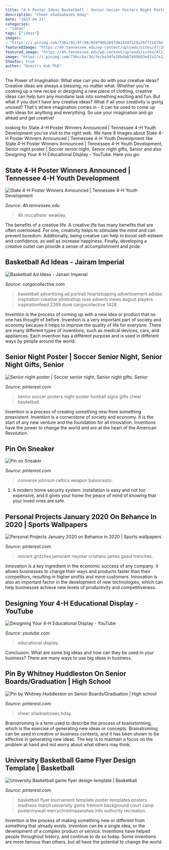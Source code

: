 ```yaml
---
title: "4-h Poster Ideas Basketball : Senior Soccer Posters Night Poster Football Signs Gifts Cheer Basketball"
description: "Cheer shadowboxes bday"
date: "2023-04-21"
categories:
- "ideas"
tags: ["ideas"]
images:
- "https://i.pinimg.com/736x/02/9f/98/029f98b2897d81434f529a76f721879e.jpg"
featuredImage: "https://4h.tennessee.edu/wp-content/uploads/sites/47/2020/03/mccallister.jpg"
featured_image: "https://4h.tennessee.edu/wp-content/uploads/sites/47/2020/03/mccallister.jpg"
image: "https://i.pinimg.com/736x/ba/3d/fe/ba3dfe26bda87d49693e4fa1fe1273e6--football--football-baby.jpg"
ShowToc: true
author: "Dimitri Kub PhD"
---
```



The Power of Imagination: What else can you do with your creative ideas?
Creative ideas are always a blessing, no matter what. Whether you're cooking up a new recipe or designing a new piece of clothing, creative ideas can help turn any mundane task into something exciting and fun. But what if you don't have any creative ideas? What if all your creativity is going unused? That's where imagination comes in - it can be used to come up with ideas for anything and everything. So use your imagination and go ahead and get creative!

	

		
looking for State 4-H Poster Winners Announced | Tennessee 4-H Youth Development you've visit to the right web. We have 8 Images about State 4-H Poster Winners Announced | Tennessee 4-H Youth Development like State 4-H Poster Winners Announced | Tennessee 4-H Youth Development, Senior night poster | Soccer senior night, Senior night gifts, Senior and also Designing Your 4-H Educational Display - YouTube. Here you go:
		
    
## State 4-H Poster Winners Announced | Tennessee 4-H Youth Development

<img loading=lazy src="https://4h.tennessee.edu/wp-content/uploads/sites/47/2020/03/mccallister.jpg" onerror="this.onerror=null;this.src='https://tse2.mm.bing.net/th?id=OIP.OCRqh39z19T6PuZkVeo9fQHaEs&amp;pid=15.1';" alt="State 4-H Poster Winners Announced | Tennessee 4-H Youth Development">

_Source: 4h.tennessee.edu_

>4h mccallister weakley. 

	

The benefits of a creative life.
A creative life has many benefits that are often overlooked. For one, creativity helps to stimulate the mind and can prevent boredom. Additionally, being creative can help to boost self-esteem and confidence, as well as increase happiness. Finally, developing a creative outlet can provide a sense of accomplishment and pride.

    
## Basketball Ad Ideas - Jairam Imperial

<img loading=lazy src="https://payload.cargocollective.com/1/3/99813/1881191/drose.jpg" onerror="this.onerror=null;this.src='https://tse2.mm.bing.net/th?id=OIP.AvGFF7VafTrKukpN2qfmYAHaJl&amp;pid=15.1';" alt="Basketball Ad Ideas - Jairam Imperial">

_Source: cargocollective.com_

>basketball advertising ad portrait heartstopping advertisement adidas inspiration creative photoshop rose adverts views august players inspirationfeed 2269 dunk cargocollective 1428. 

	

Invention is the process of coming up with a new idea or product that no one has thought of before. Invention is a very important part of society and economy because it helps to improve the quality of life for everyone. There are many different types of inventions, such as medical devices, cars, and appliances. Each invention has a different purpose and is used in different ways by people around the world.

    
## Senior Night Poster | Soccer Senior Night, Senior Night Gifts, Senior

<img loading=lazy src="https://i.pinimg.com/736x/ba/3d/fe/ba3dfe26bda87d49693e4fa1fe1273e6--football--football-baby.jpg" onerror="this.onerror=null;this.src='https://tse3.mm.bing.net/th?id=OIP.NCqmluFGuoc1sv8tJlb3wAHaJ4&amp;pid=15.1';" alt="Senior night poster | Soccer senior night, Senior night gifts, Senior">

_Source: pinterest.com_

>senior soccer posters night poster football signs gifts cheer basketball. 

	

Invention is a process of creating something new from something preexistent. Invention is a cornerstone of society and economy. It is the start of any new venture and the foundation for all innovation. Inventions have the power to change the world and are at the heart of the American Revolution.

    
## Pin On Sneaker

<img loading=lazy src="https://i.pinimg.com/736x/02/9f/98/029f98b2897d81434f529a76f721879e.jpg" onerror="this.onerror=null;this.src='https://tse3.mm.bing.net/th?id=OIP.uBbtcV1Ptlev9nGzcREA6wHaLh&amp;pid=15.1';" alt="Pin on Sneaker">

_Source: pinterest.com_

>converse johnson celtics weapon baloncesto. 

	

1. A modern home security system: installation is easy and not too expensive, and it gives your home the peace of mind of knowing that your loved ones are safe. 

    
## Personal Projects January 2020 On Behance In 2020 | Sports Wallpapers

<img loading=lazy src="https://i.pinimg.com/736x/a2/f2/f8/a2f2f813a16eb772ca467f632048b4f6.jpg" onerror="this.onerror=null;this.src='https://tse2.mm.bing.net/th?id=OIP.romuVcoDmlKqLhQ8RwWGTwHaIr&amp;pid=15.1';" alt="Personal Projects January 2020 on Behance in 2020 | Sports wallpapers">

_Source: pinterest.com_

>morant grizzlies jamorant neymar cristiano james gasol trenches. 

	

Innovation is a key ingredient in the economic success of any company. It allows businesses to change their ways and products faster than their competitors, resulting in higher profits and more customers. Innovation is also an important factor in the development of new technologies, which can help businesses achieve new levels of productivity and competitiveness.

    
## Designing Your 4-H Educational Display - YouTube

<img loading=lazy src="https://i.ytimg.com/vi/W4Yl5aGvqqQ/maxresdefault.jpg" onerror="this.onerror=null;this.src='https://tse2.mm.bing.net/th?id=OIP.dSAT-SXN2pDSlrJZwvFV3wHaEK&amp;pid=15.1';" alt="Designing Your 4-H Educational Display - YouTube">

_Source: youtube.com_

>educational display. 

	

Conclusion: What are some big ideas and how can they be used in your business?
There are many ways to use big ideas in business.

    
## Pin By Whitney Huddleston On Senior Boards/Graduation | High School

<img loading=lazy src="https://i.pinimg.com/736x/ef/ed/53/efed53120200a5d41b46263ecade5e4a.jpg" onerror="this.onerror=null;this.src='https://tse4.mm.bing.net/th?id=OIP.zIdvVTYKOEnRFjiEhGv4twHaKe&amp;pid=15.1';" alt="Pin by Whitney Huddleston on Senior Boards/Graduation | High school">

_Source: pinterest.com_

>cheer shadowboxes bday. 

	

Brainstroming is a term used to describe the process of brainstorming, which is the exercise of generating new ideas or concepts. Brainstroming can be used in creative or business contexts, and it has been shown to be effective in generating new ideas. The key is to maintain a focus on the problem at hand and not worry about what others may think.

    
## University Basketball Game Flyer Design Template | Basketball

<img loading=lazy src="https://i.pinimg.com/originals/c8/9e/4d/c89e4d62d6736d360a2ded9aa9b26527.jpg" onerror="this.onerror=null;this.src='https://tse2.mm.bing.net/th?id=OIP.rmHi1uK4AaiDSiOnoKdFzQHaLH&amp;pid=15.1';" alt="University Basketball game flyer design template | Basketball">

_Source: pinterest.com_

>basketball flyer tournament template poster templates posters madness march university game fremont background court camp postermywall merrychristmaswishes info authority recreation. 

	

Invention is the process of making something new or different from something that already exists. Invention can be a single idea, or the development of a complex product or service. Inventions have helped people throughout history, and continue to do so today. Some inventions are more famous than others, but all have the potential to change the world.

